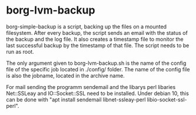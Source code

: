 # borg-lvm-backup
borg-simple-backup is a script, backing up the files on a mounted filesystem. After every backup, the script sends an email with the status of the backup and the log file. It also creates a timestamp file to monitor the last successful backup by the timestamp of that file. The script needs to be run as root.

The only argument given to borg-lvm-backup.sh is the name of the config file of the specific job located in ./config/ folder. The name of the config file is also the jobname, located in the archive name.

For mail sending the programm sendemail and the libarys perl libaries Net::SSLeay and IO::Socket::SSL need to be installed. Under debian 10, this can be done with "apt install sendemail libnet-ssleay-perl libio-socket-ssl-perl".
